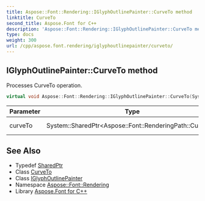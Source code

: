 ```yaml
---
title: Aspose::Font::Rendering::IGlyphOutlinePainter::CurveTo method
linktitle: CurveTo
second_title: Aspose.Font for C++
description: 'Aspose::Font::Rendering::IGlyphOutlinePainter::CurveTo method. Processes CurveTo operation in C++.'
type: docs
weight: 300
url: /cpp/aspose.font.rendering/iglyphoutlinepainter/curveto/
---
```

## IGlyphOutlinePainter::CurveTo method


Processes CurveTo operation.

```cpp
virtual void Aspose::Font::Rendering::IGlyphOutlinePainter::CurveTo(System::SharedPtr<Aspose::Font::RenderingPath::CurveTo> curveTo)=0
```


| Parameter | Type | Description |
| --- | --- | --- |
| curveTo | System::SharedPtr\<Aspose::Font::RenderingPath::CurveTo\> | CurveTo reference |

## See Also

* Typedef [SharedPtr](../../../system/sharedptr/)
* Class [CurveTo](../../../aspose.font.renderingpath/curveto/)
* Class [IGlyphOutlinePainter](../)
* Namespace [Aspose::Font::Rendering](../../)
* Library [Aspose.Font for C++](../../../)
